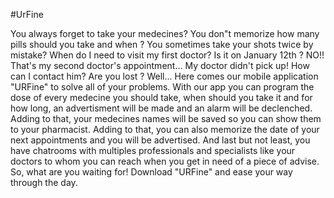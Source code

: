 #UrFine

You always forget to take your medecines? You don"t memorize how many pills should you take and when ? You sometimes take your shots twice by mistake? When do I need to visit my first doctor? Is it on January 12th ? NO!! That's my second doctor's appointment... My doctor didn't pick up! How can I contact him? Are you lost ? Well... Here comes our mobile application "URFine" to solve all of your problems. With our app you can program the dose of every medecine you should take, when should you take it and for how long, an advertisment will be made and an alarm will be declenched. Adding to that, your medecines names will be saved so you can show them to your pharmacist. Adding to that, you can also memorize the date of your next appointments and you will be advertised. And last but not least, you have chatrooms with multiples professionals and specialists like your doctors to whom you can reach when you get in need of a piece of advise. So, what are you waiting for! Download "URFine" and ease your way through the day.
